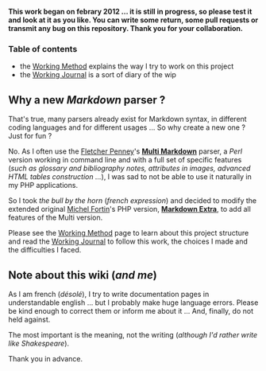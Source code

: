 **This work began on febrary 2012 ... it is still in progress, so please test it and look at it as you like. You can write some return, some pull requests or transmit any bug on this repository. Thank you for your collaboration.**

### Table of contents

-   the [Working Method](https://github.com/PieroWbmstr/Full_PHP_Markdown/wiki/Working-Method) explains the way I try to work on this project
-   the [Working Journal](https://github.com/PieroWbmstr/Full_PHP_Markdown/wiki/Working-Journal) is a sort of diary of the wip

## Why a new *Markdown* parser ?

That's true, many parsers already exist for Markdown syntax, in different coding languages and for different usages ... So why create a new one ? Just for fun ?

No. As I often use the [Fletcher Penney](http://fletcherpenney.net/)'s [**Multi Markdown**](http://fletcherpenney.net/multimarkdown/) parser, a *Perl* version working in command line and with a full set of specific features (*such as glossary and bibliography notes, attributes in images, advanced HTML tables construction ...*), I was sad to not be able to use it naturally in my PHP applications.

So I took *the bull by the horn* (*french expression*) and decided to modify the extended original [Michel Fortin](http://michelf.com/)'s PHP version, [**Markdown Extra**](http://michelf.com/projects/php-markdown/extra/), to add all features of the Multi version.

Please see the [Working Method](https://github.com/PieroWbmstr/Full_PHP_Markdown/wiki/Working-Method) page to learn about this project structure and read the [Working Journal](https://github.com/PieroWbmstr/Full_PHP_Markdown/wiki/Working-Journal) to follow this work, the choices I made and the difficulties I faced.

## Note about this wiki (*and me*)

As I am french (*désolé*), I try to write documentation pages in understandable english ... but I probably make huge language errors. Please be kind enough to correct them or inform me about it ... And, finally, do not held against.

The most important is the meaning, not the writing (*although I'd rather write like Shakespeare*).

Thank you in advance.
